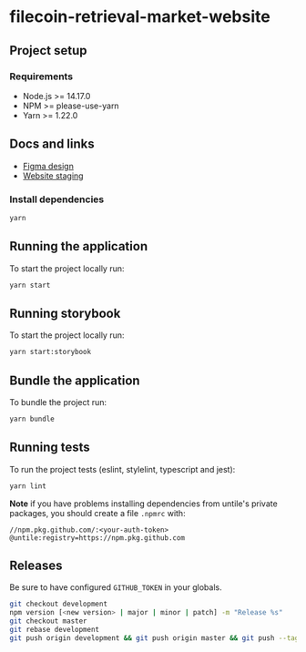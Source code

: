 # filecoin-retrieval-market-website

## Project setup

### Requirements

- Node.js >= 14.17.0
- NPM >= please-use-yarn
- Yarn >= 1.22.0

## Docs and links

- [Figma design](https://www.figma.com/file/Jyqz4uiIduzTDulNAs0A0U/Retrieval-Market-(Dev)?node-id=2%3A2)
- [Website staging](https://filecoin-retrieval-market-website-staging.vercel.app/)

### Install dependencies

```sh
yarn
```

## Running the application

To start the project locally run:

```sh
yarn start
```

## Running storybook

To start the project locally run:

```sh
yarn start:storybook
```

## Bundle the application

To bundle the project run:

```sh
yarn bundle
```

## Running tests

To run the project tests (eslint, stylelint, typescript and jest):

```sh
yarn lint
```

**Note**
if you have problems installing dependencies from untile's private packages, you should create a file `.npmrc` with:

```
//npm.pkg.github.com/:<your-auth-token>
@untile:registry=https://npm.pkg.github.com
```

## Releases

Be sure to have configured `GITHUB_TOKEN` in your globals.

```bash
git checkout development
npm version [<new version> | major | minor | patch] -m "Release %s"
git checkout master
git rebase development
git push origin development && git push origin master && git push --tags
```
